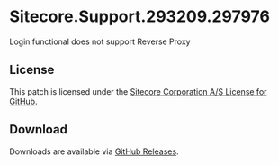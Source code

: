 # Sitecore.Support.293209.297976
Login functional does not support Reverse Proxy

## License  
This patch is licensed under the [Sitecore Corporation A/S License for GitHub](https://github.com/sitecoresupport/Sitecore.Support.293209.297976/blob/master/LICENSE).  

## Download  
Downloads are available via [GitHub Releases](https://github.com/sitecoresupport/Sitecore.Support.293209.297976/releases).  
